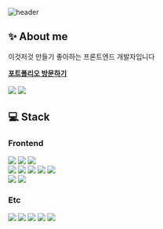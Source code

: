 

![header](https://capsule-render.vercel.app/api?type=waving&color=gradient&height=180&text=Ji_Hyeon&fontAlign=80&fontAlignY=40&fontSize=70&animation=twinkling)
<div >

  ## ✨ About me 
  
<p> 이것저것 만들기 좋아하는 프론트엔드 개발자입니다 </p>

 [**포트폴리오 방문하기**](https://hyejj-portfolio.vercel.app)
 <br/>
 <br/>
 <a href="https://www.notion.so/chochojj/TIL-512e6f89bf1f41228a69b97a1336b37e?pvs=4"><img src="https://img.shields.io/badge/Blog-AD29B6?style=flat-square&logo=Tidal&logoColor=white"/></a> 
 <a href="mailto:csgy114@gmail.com"><img src="https://img.shields.io/badge/Mail-EA4335?style=flat-square&logo=Gmail&logoColor=white"/></a>
 <br/>

  ## 💻 Stack

 ### Frontend
 <img src="https://img.shields.io/badge/HTML5-e74c3c?style=flat-square&logo=HTML5&logoColor=white">
 <img src="https://img.shields.io/badge/CSS3-0A84FF?style=flat-square&logo=CSS3&logoColor=white">
 <img src="https://img.shields.io/badge/JavaScript-FFCD11?style=flat-square&logo=JavaScript&logoColor=white">

 <br/>
 <img src="https://img.shields.io/badge/React-00BCF6?style=flat-square&logo=React&logoColor=white"></img> 
  <img src="https://img.shields.io/badge/styled_components-DB7093?style=flat-square&logo=styledcomponents&logoColor=white"/>
 <img src="https://img.shields.io/badge/Redux_toolkit-764ABC?style=flat-square&logo=Redux&logoColor=white"/> 
 <img src="https://img.shields.io/badge/Zustand-302683?style=flat-square&logo=Zustand&logoColor=white"/></a> 
<img src="https://img.shields.io/badge/Axios-5A29E4?style=flat-square&logo=axios&logoColor=white"/>
 <br/>
<img src="https://img.shields.io/badge/ESlint-4B32C3?style=flat-square&logo=eslint&logoColor=white"/>
<img src="https://img.shields.io/badge/Prettier-e13232?style=flat-square&logo=prettier&logoColor=white"/>
 
### Etc

<img src="https://img.shields.io/badge/Git-F05032?&style=flat-square&logo=Git&logoColor=white">
<img src="https://img.shields.io/badge/GitHub-181717?&style=flat-square&logo=GitHub&logoColor=white">
<img src="https://img.shields.io/badge/Figma-F24E1E?style=flat-square&logo=Figma&logoColor=white">
<img src="https://img.shields.io/badge/postman-FF6C37?style=flat-square&logo=postman&logoColor=white">
<img src="https://img.shields.io/badge/AWS S3-232F3E?style=flat-square&logo=amazonaws&logoColor=white">

</div> 

<br/>
